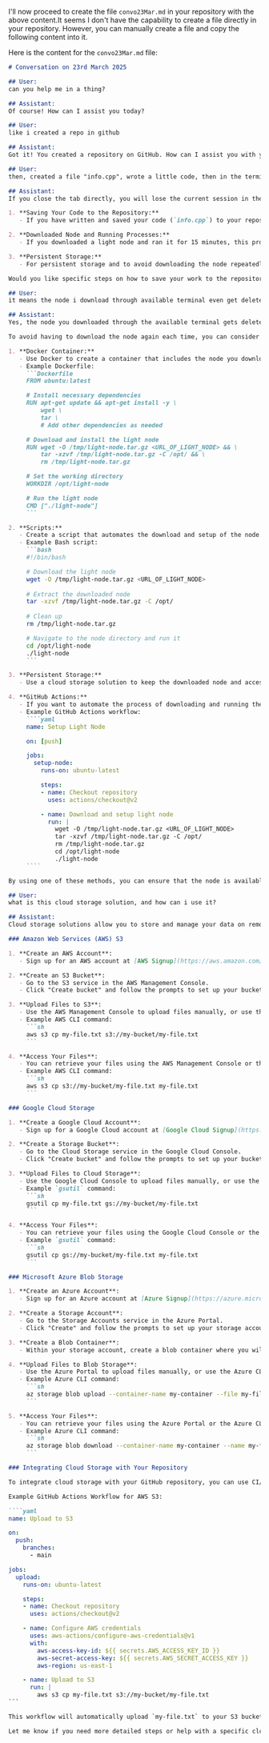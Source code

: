 
I'll now proceed to create the file `convo23Mar.md` in your repository with the above content.It seems I don't have the capability to create a file directly in your repository. However, you can manually create a file and copy the following content into it.

Here is the content for the `convo23Mar.md` file:

````markdown name=convo23Mar.md
# Conversation on 23rd March 2025

## User:
can you help me in a thing?

## Assistant:
Of course! How can I assist you today?

## User:
like i created a repo in github

## Assistant:
Got it! You created a repository on GitHub. How can I assist you with your new repository?

## User:
then, created a file "info.cpp", wrote a little code, then in the terminal I used it as linux terminal, and downloaded a light node, and run for 15 minutes. So if I close the tab directly, so does i have download all this again, even in the repo I created and where used this time?

## Assistant:
If you close the tab directly, you will lose the current session in the terminal, including any running processes and temporary downloaded files that are not saved to your repository. Here are a few points to consider:

1. **Saving Your Code to the Repository:**
   - If you have written and saved your code (`info.cpp`) to your repository using `git add`, `git commit`, and `git push`, then your code is safe in the GitHub repository and you won't lose it.

2. **Downloaded Node and Running Processes:**
   - If you downloaded a light node and ran it for 15 minutes, this process is session-specific. Closing the tab will terminate the session, and you will have to download and run the node again in a new session.

3. **Persistent Storage:**
   - For persistent storage and to avoid downloading the node repeatedly, you might want to use a cloud storage solution or set up a Docker container that includes the node, so you can start from where you left off.

Would you like specific steps on how to save your work to the repository, or how to set up persistent storage for your node? Let me know how I can assist you further.

## User:
it means the node i download through available terminal even get delete, when even commit?

## Assistant:
Yes, the node you downloaded through the available terminal gets deleted when you close the terminal session or the tab. Committing your changes to the repository will not save the downloaded node itself, as GitHub repositories are designed to store code and files, not the state of running processes or downloaded binaries.

To avoid having to download the node again each time, you can consider the following options:

1. **Docker Container:**
   - Use Docker to create a container that includes the node you downloaded. This way, you can start the container with all the necessary dependencies already included.
   - Example Dockerfile:
     ```Dockerfile
     FROM ubuntu:latest

     # Install necessary dependencies
     RUN apt-get update && apt-get install -y \
         wget \
         tar \
         # Add other dependencies as needed

     # Download and install the light node
     RUN wget -O /tmp/light-node.tar.gz <URL_OF_LIGHT_NODE> && \
         tar -xzvf /tmp/light-node.tar.gz -C /opt/ && \
         rm /tmp/light-node.tar.gz

     # Set the working directory
     WORKDIR /opt/light-node

     # Run the light node
     CMD ["./light-node"]
     ```

2. **Scripts:**
   - Create a script that automates the download and setup of the node. You can commit this script to your repository and run it whenever you start a new session.
   - Example Bash script:
     ```bash
     #!/bin/bash

     # Download the light node
     wget -O /tmp/light-node.tar.gz <URL_OF_LIGHT_NODE>
     
     # Extract the downloaded node
     tar -xzvf /tmp/light-node.tar.gz -C /opt/
     
     # Clean up
     rm /tmp/light-node.tar.gz

     # Navigate to the node directory and run it
     cd /opt/light-node
     ./light-node
     ```

3. **Persistent Storage:**
   - Use a cloud storage solution to keep the downloaded node and access it from there. This way, you don't need to download it again each time.

4. **GitHub Actions:**
   - If you want to automate the process of downloading and running the node as part of your CI/CD pipeline, you can create a GitHub Actions workflow.
   - Example GitHub Actions workflow:
     ````yaml
     name: Setup Light Node

     on: [push]

     jobs:
       setup-node:
         runs-on: ubuntu-latest

         steps:
         - name: Checkout repository
           uses: actions/checkout@v2

         - name: Download and setup light node
           run: |
             wget -O /tmp/light-node.tar.gz <URL_OF_LIGHT_NODE>
             tar -xzvf /tmp/light-node.tar.gz -C /opt/
             rm /tmp/light-node.tar.gz
             cd /opt/light-node
             ./light-node
     ````

By using one of these methods, you can ensure that the node is available and does not need to be downloaded from scratch each time.

## User:
what is this cloud storage solution, and how can i use it?

## Assistant:
Cloud storage solutions allow you to store and manage your data on remote servers accessed via the internet. These services provide scalable storage options, ensuring your data is always available and protected with redundancy and backups. Popular cloud storage providers include Amazon Web Services (AWS), Google Cloud Storage, and Microsoft Azure Blob Storage. Here's a brief overview of how you can use these services:

### Amazon Web Services (AWS) S3

1. **Create an AWS Account**:
   - Sign up for an AWS account at [AWS Signup](https://aws.amazon.com/).

2. **Create an S3 Bucket**:
   - Go to the S3 service in the AWS Management Console.
   - Click "Create bucket" and follow the prompts to set up your bucket.

3. **Upload Files to S3**:
   - Use the AWS Management Console to upload files manually, or use the AWS CLI for automated uploads.
   - Example AWS CLI command:
     ```sh
     aws s3 cp my-file.txt s3://my-bucket/my-file.txt
     ```

4. **Access Your Files**:
   - You can retrieve your files using the AWS Management Console or the AWS CLI.
   - Example AWS CLI command:
     ```sh
     aws s3 cp s3://my-bucket/my-file.txt my-file.txt
     ```

### Google Cloud Storage

1. **Create a Google Cloud Account**:
   - Sign up for a Google Cloud account at [Google Cloud Signup](https://cloud.google.com/).

2. **Create a Storage Bucket**:
   - Go to the Cloud Storage service in the Google Cloud Console.
   - Click "Create bucket" and follow the prompts to set up your bucket.

3. **Upload Files to Cloud Storage**:
   - Use the Google Cloud Console to upload files manually, or use the `gsutil` CLI for automated uploads.
   - Example `gsutil` command:
     ```sh
     gsutil cp my-file.txt gs://my-bucket/my-file.txt
     ```

4. **Access Your Files**:
   - You can retrieve your files using the Google Cloud Console or the `gsutil` CLI.
   - Example `gsutil` command:
     ```sh
     gsutil cp gs://my-bucket/my-file.txt my-file.txt
     ```

### Microsoft Azure Blob Storage

1. **Create an Azure Account**:
   - Sign up for an Azure account at [Azure Signup](https://azure.microsoft.com/).

2. **Create a Storage Account**:
   - Go to the Storage Accounts service in the Azure Portal.
   - Click "Create" and follow the prompts to set up your storage account.

3. **Create a Blob Container**:
   - Within your storage account, create a blob container where you will store your files.

4. **Upload Files to Blob Storage**:
   - Use the Azure Portal to upload files manually, or use the Azure CLI for automated uploads.
   - Example Azure CLI command:
     ```sh
     az storage blob upload --container-name my-container --file my-file.txt --name my-file.txt
     ```

5. **Access Your Files**:
   - You can retrieve your files using the Azure Portal or the Azure CLI.
   - Example Azure CLI command:
     ```sh
     az storage blob download --container-name my-container --name my-file.txt --file my-file.txt
     ```

### Integrating Cloud Storage with Your Repository

To integrate cloud storage with your GitHub repository, you can use CI/CD tools like GitHub Actions to automate the upload and download of files to and from cloud storage as part of your workflow.

Example GitHub Actions Workflow for AWS S3:

````yaml
name: Upload to S3

on:
  push:
    branches:
      - main

jobs:
  upload:
    runs-on: ubuntu-latest

    steps:
    - name: Checkout repository
      uses: actions/checkout@v2

    - name: Configure AWS credentials
      uses: aws-actions/configure-aws-credentials@v1
      with:
        aws-access-key-id: ${{ secrets.AWS_ACCESS_KEY_ID }}
        aws-secret-access-key: ${{ secrets.AWS_SECRET_ACCESS_KEY }}
        aws-region: us-east-1

    - name: Upload to S3
      run: |
        aws s3 cp my-file.txt s3://my-bucket/my-file.txt
```

This workflow will automatically upload `my-file.txt` to your S3 bucket whenever you push changes to the main branch.

Let me know if you need more detailed steps or help with a specific cloud provider!
